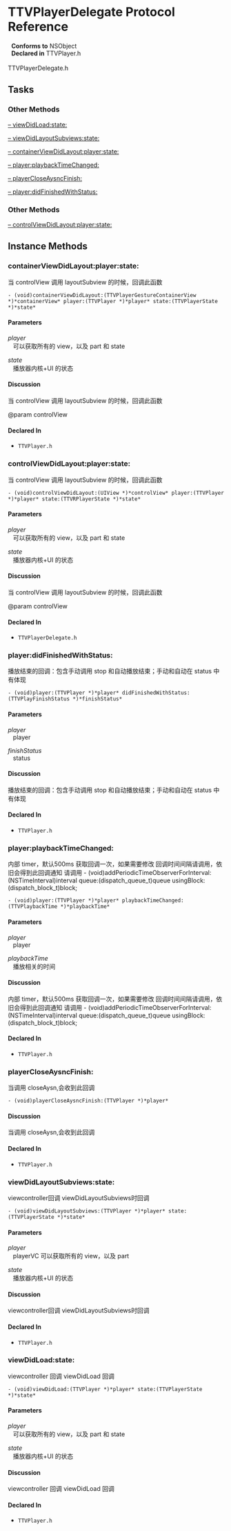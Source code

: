 # TTVPlayerDelegate Protocol Reference

&nbsp;&nbsp;**Conforms to** NSObject  
&nbsp;&nbsp;**Declared in** TTVPlayer.h<br />  
TTVPlayerDelegate.h  

## Tasks

### Other Methods

[&ndash;&nbsp;viewDidLoad:state:](#//api/name/viewDidLoad:state:)  

[&ndash;&nbsp;viewDidLayoutSubviews:state:](#//api/name/viewDidLayoutSubviews:state:)  

[&ndash;&nbsp;containerViewDidLayout:player:state:](#//api/name/containerViewDidLayout:player:state:)  

[&ndash;&nbsp;player:playbackTimeChanged:](#//api/name/player:playbackTimeChanged:)  

[&ndash;&nbsp;playerCloseAysncFinish:](#//api/name/playerCloseAysncFinish:)  

[&ndash;&nbsp;player:didFinishedWithStatus:](#//api/name/player:didFinishedWithStatus:)  

### Other Methods

[&ndash;&nbsp;controlViewDidLayout:player:state:](#//api/name/controlViewDidLayout:player:state:)  

<a title="Instance Methods" name="instance_methods"></a>
## Instance Methods

<a name="//api/name/containerViewDidLayout:player:state:" title="containerViewDidLayout:player:state:"></a>
### containerViewDidLayout:player:state:

当 controlView 调用 layoutSubview 的时候，回调此函数

`- (void)containerViewDidLayout:(TTVPlayerGestureContainerView *)*containerView* player:(TTVPlayer *)*player* state:(TTVPlayerState *)*state*`

#### Parameters

*player*  
&nbsp;&nbsp;&nbsp;可以获取所有的 view，以及 part 和 state  

*state*  
&nbsp;&nbsp;&nbsp;播放器内核+UI 的状态  

#### Discussion
当 controlView 调用 layoutSubview 的时候，回调此函数

@param controlView

#### Declared In
* `TTVPlayer.h`

<a name="//api/name/controlViewDidLayout:player:state:" title="controlViewDidLayout:player:state:"></a>
### controlViewDidLayout:player:state:

当 controlView 调用 layoutSubview 的时候，回调此函数

`- (void)controlViewDidLayout:(UIView *)*controlView* player:(TTVPlayer *)*player* state:(TTVRPlayerState *)*state*`

#### Parameters

*player*  
&nbsp;&nbsp;&nbsp;可以获取所有的 view，以及 part 和 state  

*state*  
&nbsp;&nbsp;&nbsp;播放器内核+UI 的状态  

#### Discussion
当 controlView 调用 layoutSubview 的时候，回调此函数

@param controlView

#### Declared In
* `TTVPlayerDelegate.h`

<a name="//api/name/player:didFinishedWithStatus:" title="player:didFinishedWithStatus:"></a>
### player:didFinishedWithStatus:

播放结束的回调：包含手动调用 stop 和自动播放结束；手动和自动在 status 中有体现

`- (void)player:(TTVPlayer *)*player* didFinishedWithStatus:(TTVPlayFinishStatus *)*finishStatus*`

#### Parameters

*player*  
&nbsp;&nbsp;&nbsp;player  

*finishStatus*  
&nbsp;&nbsp;&nbsp;status  

#### Discussion
播放结束的回调：包含手动调用 stop 和自动播放结束；手动和自动在 status 中有体现

#### Declared In
* `TTVPlayer.h`

<a name="//api/name/player:playbackTimeChanged:" title="player:playbackTimeChanged:"></a>
### player:playbackTimeChanged:

内部 timer，默认500ms 获取回调一次，如果需要修改 回调时间间隔请调用，依旧会得到此回调通知
请调用 - (void)addPeriodicTimeObserverForInterval:(NSTimeInterval)interval queue:(dispatch_queue_t)queue usingBlock:(dispatch_block_t)block;

`- (void)player:(TTVPlayer *)*player* playbackTimeChanged:(TTVPlaybackTime *)*playbackTime*`

#### Parameters

*player*  
&nbsp;&nbsp;&nbsp;player  

*playbackTime*  
&nbsp;&nbsp;&nbsp;播放相关的时间  

#### Discussion
内部 timer，默认500ms 获取回调一次，如果需要修改 回调时间间隔请调用，依旧会得到此回调通知
请调用 - (void)addPeriodicTimeObserverForInterval:(NSTimeInterval)interval queue:(dispatch_queue_t)queue usingBlock:(dispatch_block_t)block;

#### Declared In
* `TTVPlayer.h`

<a name="//api/name/playerCloseAysncFinish:" title="playerCloseAysncFinish:"></a>
### playerCloseAysncFinish:

当调用 closeAysn,会收到此回调

`- (void)playerCloseAysncFinish:(TTVPlayer *)*player*`

#### Discussion
当调用 closeAysn,会收到此回调

#### Declared In
* `TTVPlayer.h`

<a name="//api/name/viewDidLayoutSubviews:state:" title="viewDidLayoutSubviews:state:"></a>
### viewDidLayoutSubviews:state:

viewcontroller回调 viewDidLayoutSubviews时回调

`- (void)viewDidLayoutSubviews:(TTVPlayer *)*player* state:(TTVPlayerState *)*state*`

#### Parameters

*player*  
&nbsp;&nbsp;&nbsp;playerVC 可以获取所有的 view，以及 part  

*state*  
&nbsp;&nbsp;&nbsp;播放器内核+UI 的状态  

#### Discussion
viewcontroller回调 viewDidLayoutSubviews时回调

#### Declared In
* `TTVPlayer.h`

<a name="//api/name/viewDidLoad:state:" title="viewDidLoad:state:"></a>
### viewDidLoad:state:

viewcontroller 回调 viewDidLoad 回调

`- (void)viewDidLoad:(TTVPlayer *)*player* state:(TTVPlayerState *)*state*`

#### Parameters

*player*  
&nbsp;&nbsp;&nbsp;可以获取所有的 view，以及 part 和 state  

*state*  
&nbsp;&nbsp;&nbsp;播放器内核+UI 的状态  

#### Discussion
viewcontroller 回调 viewDidLoad 回调

#### Declared In
* `TTVPlayer.h`

